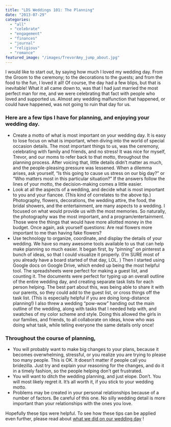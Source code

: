 ```yaml
---
title: "LDS Weddings 101: The Planning"
date: "2013-07-29"
categories: 
  - "all"
  - "celebrate"
  - "engagement"
  - "finances"
  - "journal"
  - "religious"
  - "romance"
featured_image: "/images/TrevorAmy_jump_about.jpg"
---
```


I would like to start out, by saying how much I loved my wedding day. From the Groom to the ceremony; to the decorations to the guests; and from the food to the fun, I loved it all! Of course, the day had a few blips, but that is inevitable! What it all came down to, was that I had just married the most perfect man for me, and we were celebrating that fact with people who loved and supported us. Almost any wedding malfunction that happened, or could have happened, was not going to ruin that day for us.

### Here are a few tips I have for planning, and enjoying your wedding day.

- Create a motto of what is most important on your wedding day. It is easy to lose focus on what is important, when diving into the world of special occasion details. The most important things to us, was the ceremony, celebrating with family and friends, and no stress! It was nice for myself, Trevor, and our moms to refer back to that motto, throughout the planning process. After voicing that, little details didn’t matter as much, and the people-pleasing pressure was lessened. When a dilemma arises, ask yourself, “Is this going to cause us stress on our big day?” or “Who matters most in this particular situation?” If the answers follow the lines of your motto, the decision-making comes a little easier.
- Look at all the aspects of a wedding, and decide what is most important to you and your fiancee. (This kind of correlates to the above tip.) Photography, flowers, decorations, the wedding attire, the food, the bridal showers, and the entertainment, are many aspects to a wedding. I focused on what would provide us with the most memories. So naturally, the photography was the most important, and a program/entertainment. Those were the things that would have more allotted money in the budget. Once again, ask yourself questions: Are real flowers more important to me than having fake flowers?
- Use technology to organize, coordinate, and display the details of your wedding. We have so many awesome tools available to us that can help make planning so much easier. It began first, by “pinning” on pinterest a bunch of ideas, so that I could visualize it properly. (I’m SURE most of you already have a board started of that day, LOL. ) Then I started using Google docs on Google Drive, which ended up being the most helpful tool. The spreadsheets were perfect for making a guest list, and counting it. The documents were perfect for typing up an overall outline of the entire wedding day, and creating separate task lists for each person helping. The best part about this, was being able to share it with our parents, so they could add to the guest list, or cross things off the task list. (This is especially helpful if you are doing long-distance planning!) I also threw a wedding “pow-wow” handing out the main outline of the wedding, along with tasks that I needed help with, and swatches of my color scheme and style. Doing this allowed the girls in our families, and friends, to all collaborate on ideas, know who was doing what task, while telling everyone the same details only once!

### Throughout the course of planning,

- You will probably want to make big changes to your plans, because it becomes overwhelming, stressful, or you realize you are trying to please too many people. This is OK. It doesn’t matter if people call you bridezilla. Just try and explain your reasoning for the changes, and do it in a timely fashion, so the people helping don’t get frustrated.
- You will want to ditch the wedding planning, and just elope. Don’t. You will most likely regret it. It’s all worth it, if you stick to your wedding motto.
- Problems may be created in your personal relationships because of a number of factors. Be careful of this one. No silly wedding detail is more important than your relationships with the ones you love.

Hopefully these tips were helpful. To see how these tips can be applied even further, please read about [what we did on our wedding day](http://www.freshlymarried.com/lds-weddings-101-our-wedding-day) !
